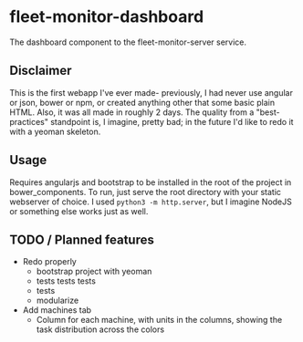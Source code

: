 fleet-monitor-dashboard
=======================

The dashboard component to the fleet-monitor-server service.

Disclaimer
----------

This is the first webapp I've ever made- previously, I had never use angular or json, bower or npm, or created anything other that some basic plain HTML. Also, it was all made in roughly 2 days. The quality from a "best-practices" standpoint is, I imagine, pretty bad; in the future I'd like to redo it with a yeoman skeleton.

Usage
-----

Requires angularjs and bootstrap to be installed in the root of the project in bower_components. To run, just serve the root directory with your static webserver of choice. I used `python3 -m http.server`, but I imagine NodeJS or something else works just as well.

TODO / Planned features
-----------------------

- Redo properly
  - bootstrap project with yeoman
  - tests tests tests
  - tests
  - modularize
- Add machines tab
  - Column for each machine, with units in the columns, showing the task distribution across the colors
